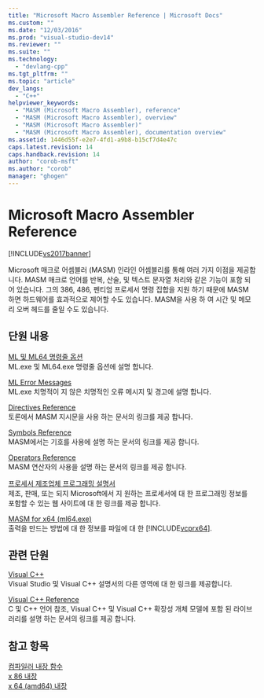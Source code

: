 ```yaml
---
title: "Microsoft Macro Assembler Reference | Microsoft Docs"
ms.custom: ""
ms.date: "12/03/2016"
ms.prod: "visual-studio-dev14"
ms.reviewer: ""
ms.suite: ""
ms.technology: 
  - "devlang-cpp"
ms.tgt_pltfrm: ""
ms.topic: "article"
dev_langs: 
  - "C++"
helpviewer_keywords: 
  - "MASM (Microsoft Macro Assembler), reference"
  - "MASM (Microsoft Macro Assembler), overview"
  - "MASM (Microsoft Macro Assembler)"
  - "MASM (Microsoft Macro Assembler), documentation overview"
ms.assetid: 1446d55f-e2e7-4fd1-a9b8-b15cf7d4e47c
caps.latest.revision: 14
caps.handback.revision: 14
author: "corob-msft"
ms.author: "corob"
manager: "ghogen"
---
```

# Microsoft Macro Assembler Reference
[!INCLUDE[vs2017banner](../../assembler/inline/includes/vs2017banner.md)]

Microsoft 매크로 어셈블러 \(MASM\) 인라인 어셈블리를 통해 여러 가지 이점을 제공합니다.  MASM 매크로 언어를 반복, 산술, 및 텍스트 문자열 처리와 같은 기능이 포함 되어 있습니다.  그의 386, 486, 펜티엄 프로세서 명령 집합을 지원 하기 때문에 MASM 하면 하드웨어를 효과적으로 제어할 수도 있습니다.  MASM을 사용 하 여 시간 및 메모리 오버 헤드를 줄일 수도 있습니다.  
  
## 단원 내용  
 [ML 및 ML64 명령줄 옵션](../../assembler/masm/ml-and-ml64-command-line-reference.md)  
 ML.exe 및 ML64.exe 명령줄 옵션에 설명 합니다.  
  
 [ML Error Messages](../../assembler/masm/ml-error-messages.md)  
 ML.exe 치명적이 지 않은 치명적인 오류 메시지 및 경고에 설명 합니다.  
  
 [Directives Reference](../../assembler/masm/directives-reference.md)  
 토론에서 MASM 지시문을 사용 하는 문서의 링크를 제공 합니다.  
  
 [Symbols Reference](../../assembler/masm/symbols-reference.md)  
 MASM에서는 기호를 사용에 설명 하는 문서의 링크를 제공 합니다.  
  
 [Operators Reference](../../assembler/masm/operators-reference.md)  
 MASM 연산자의 사용을 설명 하는 문서의 링크를 제공 합니다.  
  
 [프로세서 제조업체 프로그래밍 설명서](../../assembler/masm/processor-manufacturer-programming-manuals.md)  
 제조, 판매, 또는 되지 Microsoft에서 지 원하는 프로세서에 대 한 프로그래밍 정보를 포함할 수 있는 웹 사이트에 대 한 링크를 제공 합니다.  
  
 [MASM for x64 \(ml64.exe\)](../../assembler/masm/masm-for-x64-ml64-exe.md)  
 출력을 만드는 방법에 대 한 정보를 파일에 대 한 [!INCLUDE[vcprx64](../../assembler/inline/includes/vcprx64_md.md)].  
  
## 관련 단원  
 [Visual C\+\+](../../top/visual-cpp-in-visual-studio-2015.md)  
 Visual Studio 및 Visual C\+\+ 설명서의 다른 영역에 대 한 링크를 제공합니다.  
  
 [Visual C\+\+ Reference](http://msdn.microsoft.com/ko-kr/1ba03b5c-8229-4f63-b08c-6c12141d6ab1)  
 C 및 C\+\+ 언어 참조, Visual C\+\+ 및 Visual C\+\+ 확장성 개체 모델에 포함 된 라이브러리를 설명 하는 문서의 링크를 제공 합니다.  
  
## 참고 항목  
 [컴파일러 내장 함수](../../intrinsics/compiler-intrinsics.md)   
 [x 86 내장](../../intrinsics/x86-intrinsics-list.md)   
 [x 64 \(amd64\) 내장](../../intrinsics/x64-amd64-intrinsics-list.md)